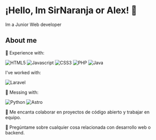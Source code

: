 # ¡Hello, Im SirNaranja or Alex! 👋

Im a Junior Web developer 

## About me


💼  Experience with:

![HTML5](https://img.shields.io/badge/html5-%23E34F26.svg?style=for-the-badge&logo=html5&logoColor=white)
![Javascript](https://img.shields.io/badge/JavaScript-323330?style=for-the-badge&logo=javascript&logoColor=F7DF1E)
![CSS3](https://img.shields.io/badge/CSS3-1572B6?style=for-the-badge&logo=css3&logoColor=white)
![PHP](https://img.shields.io/badge/php-%23777BB4.svg?style=for-the-badge&logo=php&logoColor=white)
![Java](https://img.shields.io/badge/java-%23ED8B00.svg?style=for-the-badge&logo=openjdk&logoColor=white)

I've worked with:

![Laravel](https://img.shields.io/badge/laravel-%23FF2D20.svg?style=for-the-badge&logo=laravel&logoColor=white)

🌱 Messing with:

![Python](https://img.shields.io/badge/python-3670A0?style=for-the-badge&logo=python&logoColor=ffdd54)
![Astro](https://img.shields.io/badge/astro-%232C2052.svg?style=for-the-badge&logo=astro&logoColor=white)

👯 Me encanta colaborar en proyectos de código abierto y trabajar en equipo.

💬 Pregúntame sobre cualquier cosa relacionada con desarrollo web o backend.
